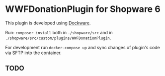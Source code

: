 # WWFDonationPlugin for Shopware 6

This plugin is developed using [Dockware](https://dockware.io/).

Run: `composer install` both in `./shopware/src` and in `./shopware/src/custom/plugins/WWFDonationPlugin`.

For development run `docker-compose up` and sync changes of plugin's code via SFTP into the container. 

## TODO